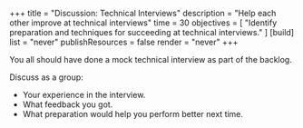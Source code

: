 +++
title = "Discussion: Technical Interviews"
description = "Help each other improve at technical interviews"
time = 30
objectives = [
    "Identify preparation and techniques for succeeding at technical interviews."
]
[build]
  list = "never"
  publishResources = false
  render = "never"
+++

You all should have done a mock technical interview as part of the backlog.

Discuss as a group:
* Your experience in the interview.
* What feedback you got.
* What preparation would help you perform better next time.
